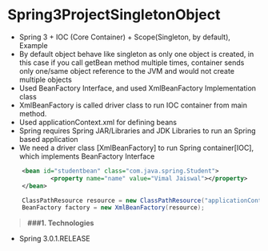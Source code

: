 # Spring3ProjectSingletonObject

* Spring 3 + IOC (Core Container) + Scope(Singleton, by default), Example
* By default object behave like singleton as only one object is created, in this case if you call getBean method multiple times,
  container sends only one/same object reference to the JVM and would not create multiple objects
* Used BeanFactory Interface, and used XmlBeanFactory Implementation class
* XmlBeanFactory is called driver class to run IOC container from main method.
* Used applicationContext.xml for defining beans
* Spring requires Spring JAR/Libraries and JDK Libraries to run an Spring based application 
* We need a driver class [XmlBeanFactory] to run Spring container[IOC], which implements BeanFactory Interface

```XML
 	<bean id="studentbean" class="com.java.spring.Student">  
    		<property name="name" value="Vimal Jaiswal"></property>  
  	</bean>
```

```java
	ClassPathResource resource = new ClassPathResource("applicationContext.xml");
 	BeanFactory factory = new XmlBeanFactory(resource);
```

> **###1. Technologies**
* Spring 3.0.1.RELEASE
